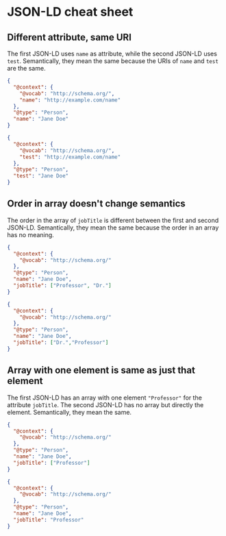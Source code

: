 # JSON-LD cheat sheet

## Different attribute, same URI

The first JSON-LD uses `name` as attribute, while the second JSON-LD uses `test`.
Semantically, they mean the same because the URIs of `name` and `test` are the same.

```json
{
  "@context": {
    "@vocab": "http://schema.org/",
    "name": "http://example.com/name"
  },
  "@type": "Person",
  "name": "Jane Doe"
}
```
```json
{
  "@context": {
    "@vocab": "http://schema.org/",
    "test": "http://example.com/name"
  },
  "@type": "Person",
  "test": "Jane Doe"
}
```

## Order in array doesn't change semantics

The order in the array of `jobTitle` is different between the first and second JSON-LD.
Semantically, they mean the same because the order in an array has no meaning.

```json
{
  "@context": {
    "@vocab": "http://schema.org/"
  },
  "@type": "Person",
  "name": "Jane Doe",
  "jobTitle": ["Professor", "Dr."]
}
```

```json
{
  "@context": {
    "@vocab": "http://schema.org/"
  },
  "@type": "Person",
  "name": "Jane Doe",
  "jobTitle": ["Dr.","Professor"]
}
```

## Array with one element is same as just that element

The first JSON-LD has an array with one element `"Professor"` for the attribute `jobTitle`.
The second JSON-LD has no array but directly the element.
Semantically, they mean the same.

```json
{
  "@context": {
    "@vocab": "http://schema.org/"
  },
  "@type": "Person",
  "name": "Jane Doe",
  "jobTitle": ["Professor"]
}
```

```json
{
  "@context": {
    "@vocab": "http://schema.org/"
  },
  "@type": "Person",
  "name": "Jane Doe",
  "jobTitle": "Professor"
}
```
